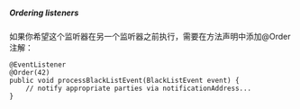 ##### Ordering listeners

如果你希望这个监听器在另一个监听器之前执行，需要在方法声明中添加@Order注解：

```
@EventListener
@Order(42)
public void processBlackListEvent(BlackListEvent event) {
    // notify appropriate parties via notificationAddress...
}
```


